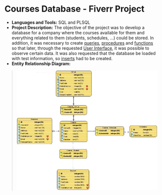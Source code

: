 # Courses Database - Fiverr Project

* **Languages and Tools:** SQL and PLSQL
* **Project Description:** The objective of the project was to develop a database for a company where the courses available for them and everything related to them (students, schedules, ...) could be stored. In addition, it was necessary to create [queries](/SQLFiles/queries.sql), [procedures](/SQLFiles/procedures.sql) and [functions](/SQLFiles/functions.sql) so that later, through the requested [User Interface](/SQLFiles/userInterface.sql), it was possible to observe certain data. It was also requested that the database be loaded with test information, so [inserts](/SQLFiles/inserts.sql) had to be created.
* **Entity Relationship Diagram:**
> <img src="https://github.com/GJordao12/Fiverr-CoursesDatabase/blob/main/ERD.jpg">
